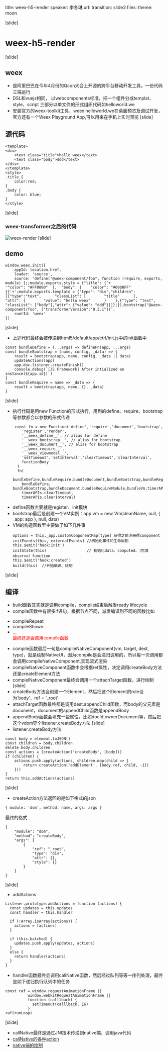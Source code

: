 title: weex-h5-render
speaker: 李冬琳
url: 
transition: slide3
files: 
theme: moon

[slide]
# weex-h5-render
[slide]
## weex
* 是阿里巴巴在今年4月份的Qcon大会上开源的跨平台移动开发工具，一份代码三端运行
* DSL和vuejs相同， 以webcomponents标准，把一个组件分成templat、style、script 三部分以单文件的形式组织代码如helloworld.we
* 安装官方的weex-toolkit工具，weex helloworld.we在桌面预览及调试开发，官方还有一个Weex Playground App,可以用来在手机上实时预览
[slide]
## 源代码
```
<template>
<div>
    <text class="title">hello weex</text>
    <text class="body">ddd</text>
</div>
</template>
<style>
.title {
    color:red;
}
.body {
    color: blue;
}
</style>
```
[slide]
### weex-transformer之后的代码
![weex-render](/img/weex-transformer.png)
[slide]
## demo
```
window.weex.init({
    appId: location.href,
    loader: 'source',
    source: 'define("@weex-component/foo", function (require, exports, module) {;;module.exports.style = {"title": {'+
'"color": "#FF0000"  },  "body": {    "color": "#0000FF"  }}'+';module.exports.template = {"type": "div","children": [{"type":"text",      "classList": [        "title"      ],      "attr": {        "value": "hello weex"      }    },{"type": "text",      "classList": ["body"],"attr": {"value": "ddd"}}]};});bootstrap("@weex-component/foo", {"transformerVersion":"0.3.1"})',
    rootId: 'weex'
})
```
[slide]
* 上述代码最终会被传递到html5/default/app/ctrl/init.js中的init函数中
```
const bundleDefine = (...args) => defineFn(app, ...args)
const bundleBootstrap = (name, config, _data) => {
    result = bootstrap(app, name, config, _data || data)
    updateActions(app)
    app.doc.listener.createFinish()
    console.debug(`[JS Framework] After intialized an instance(${app.id})`)
}
const bundleRequire = name => _data => {
    result = bootstrap(app, name, {}, _data)
}
```
[slide]
* 执行代码是用new Function的形式执行，用到的define、require、bootstrap等参数都会以参数的形式传递
  ```
   const fn = new Function('define','require','document','bootstrap',
      'register','render',
      '__weex_define__', // alias for define
      '__weex_bootstrap__', // alias for bootstrap
      '__weex_document__', // alias for bootstrap
      '__weex_require__',
      '__weex_viewmodel__',
      'setTimeout','setInterval','clearTimeout','clearInterval',
      functionBody
    )
    fn(
      bundleDefine,bundleRequire,bundleDocument,bundleBootstrap,bundleRegister,bundleRender,
      bundleDefine, bundleBootstrap,bundleDocument,bundleRequireModule,bundleVm,timerAPIs.setTimeout,timerAPIs.setInterval,
      timerAPIs.clearTimeout,
      timerAPIs.clearInterval)
  ```
* define函数主要就是register、init模块
* bootstrap最后是创建一个VM实例：app.vm = new Vm(cleanName, null, { _app: app }, null, data)
* VM的构造函数里主要做了如下几件事
  ```
  options = this._app.customComponentMap[type] 获得之前注册得component
  initEvents(this, externalEvents) //初始化事件和生命周期
  this.$emit('hook:init')
  initState(this)                  // 初始化data、computed、（完成observe）function
  this.$emit('hook:created')
  build(this)  //开始编译、绘制
  ```
[slide]
## 编译
* build函数其实就是调用compile，compile结束后触发ready lifecycle
* compile函数中有很多if语句，根据节点不同，派发编译到不同的函数比如
 + compileRepeat
 + compileShown
 + ...   
 <span style="color:red">最终还是会调用compile函数</span>
* compile函数最后一句是compileNativeComponent(vm, target, dest, type)，就是绘制NativeUI，因为compile是会递归调用的，所以每一次调用都会调用compileNativeComponent,实现流式渲染
* compileNativeComponent函数中会根据ref属性，决定调用createBody方法还是createElement方法
* compielNativeComponent最终会调用一个attachTarget函数，进行绘制
[slide]
* createBody方法会创建一个Element，然后把这个Element的role设为‘body’，ref = ‘_root'
* attachTarget函数最终都是调用dest.appendChild函数，而body的父元素是document，document的appendChild函数是appendBody
* appendBody函数会填充一些属性，比如docId,ownerDocument等，然后把这个vdom穿个listener.createBody方法
[slide]
* listener.createBody方法
```
const body = element.toJSON()
const children = body.children
delete body.children
const actions = [createAction('createBody', [body])]
if (children) {
    actions.push.apply(actions, children.map(child => {
        return createAction('addElement', [body.ref, child, -1])
    }))
}
return this.addActions(actions)
```
[slide]
* createAction方法返回的是如下格式的json
```
{ module: 'dom', method: name, args: args }
```
最终的格式
```
{
    "module": "dom",
    "method": "createBody",
    "args": [
        {
            "ref": "_root",
            "type": "div",
            "attr": {},
            "style": {}
        }
    ]
}
```
[slide]
* addActions
```
Listener.prototype.addActions = function (actions) {
  const updates = this.updates
  const handler = this.handler

  if (!Array.isArray(actions)) {
    actions = [actions]
  }

  if (this.batched) {
    updates.push.apply(updates, actions)
  }
  else {
    return handler(actions)
  }
}
```
* handler函数最终会调用callNative函数，然后经过队列等等一序列处理，最终是如下递归执行队列中的任务
```
const raf = window.requestAnimationFrame ||
          window.webkitRequestAnimationFrame ||
          function (calllback) {
            setTimeout(calllback, 16)
          }
raf(runLoop)
```
[slide]
* callNative最终是通过JNI技术传递到native端，调用java代码
* [callNative的各种action](http://note.youdao.com/noteshare?id=134039b0899f8a3982c0b67271f42cbc)
* [native端的绘制](http://note.youdao.com/noteshare?id=bfc0bd07bbaa8b6acba3a8d4b177af4f)